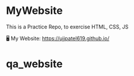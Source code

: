 # MyWebsite
This is a Practice Repo, to exercise HTML, CSS, JS

🖥 My Website: https://ujjpatel619.github.io/
# qa_website
